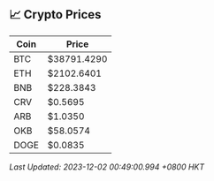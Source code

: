 ## 📈 Crypto Prices

| Coin | Price |
| ---- | ----- |
| BTC | $38791.4290 |
| ETH | $2102.6401 |
| BNB | $228.3843 |
| CRV | $0.5695 |
| ARB | $1.0350 |
| OKB | $58.0574 |
| DOGE | $0.0835 |

_Last Updated: 2023-12-02 00:49:00.994 +0800 HKT_